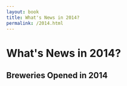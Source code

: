 ```yaml
---
layout: book
title: What's News in 2014?
permalink: /2014.html
---
```


# What's News in 2014?


## Breweries Opened in 2014





